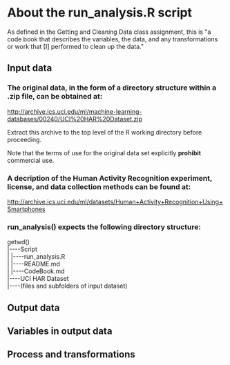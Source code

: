 # About the run_analysis.R script

As defined in the Getting and Cleaning Data class assignment, this is "a code book that describes the variables, the data, and any transformations or work that [I] performed to clean up the data."

## Input data

### The original data, in the form of a directory structure within a .zip file, can be obtained at:
http://archive.ics.uci.edu/ml/machine-learning-databases/00240/UCI%20HAR%20Dataset.zip

Extract this archive to the top level of the R working directory before proceeding.

Note that the terms of use for the original data set explicitly **prohibit** commercial use.

### A decription of the Human Activity Recognition experiment, license, and data collection methods can be found at:
http://archive.ics.uci.edu/ml/datasets/Human+Activity+Recognition+Using+Smartphones

### run_analysis() expects the following directory structure:

getwd()  
  |----Script  
  |    |----run_analysis.R  
  |    |----README.md  
  |    |----CodeBook.md  
  |----UCI HAR Dataset  
       |----(files and subfolders of input dataset)  

## Output data

## Variables in output data

## Process and transformations
